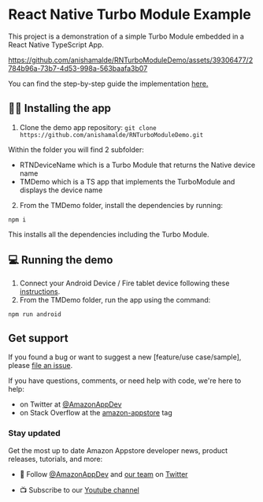 # React Native Turbo Module Example

This project is a demonstration of a simple Turbo Module embedded in a React Native TypeScript App. 

https://github.com/anishamalde/RNTurboModuleDemo/assets/39306477/2784b96a-73b7-4d53-998a-563baafa3b07

You can find the step-by-step guide the implementation [here.](https://dev.to/anishamalde/a-guide-to-turbo-modules-in-react-native-for-android-fire-os-1d45?preview=1df280c8e301fa74edfe5805e809f0907bc90a6a56684d890bcde13d6953e31b66cd52b550e4217e0a13f73683f94d5ce7630b38458e5384fd799aa0)

## 👩‍💻 Installing the app

1. Clone the demo app repository:
   `git clone https://github.com/anishamalde/RNTurboModuleDemo.git`

Within the folder you will find 2 subfolder:

- RTNDeviceName which is a Turbo Module that returns the Native device name
- TMDemo which is a TS app that implements the TurboModule and displays the device name

2. From the TMDemo folder, install the dependencies by running:

```
npm i
```

This installs all the dependencies including the Turbo Module.

## 💻 Running the demo

1. Connect your Android Device / Fire tablet device following these [instructions](https://developer.amazon.com/docs/fire-tablets/connecting-adb-to-device.html).
2. From the TMDemo folder, run the app using the command:

```
npm run android
```

## Get support

If you found a bug or want to suggest a new [feature/use case/sample], please [file an issue](../../issues).

If you have questions, comments, or need help with code, we're here to help:

- on Twitter at [@AmazonAppDev](https://twitter.com/AmazonAppDev)
- on Stack Overflow at the [amazon-appstore](https://stackoverflow.com/questions/tagged/amazon-appstore) tag

### Stay updated

Get the most up to date Amazon Appstore developer news, product releases, tutorials, and more:

- 📣 Follow [@AmazonAppDev](https://twitter.com/AmazonAppDev) and [our team](https://twitter.com/i/lists/1580293569897984000) on [Twitter](https://twitter.com/AmazonAppDev)

- 📺 Subscribe to our [Youtube channel](https://www.youtube.com/amazonappstoredevelopers)

